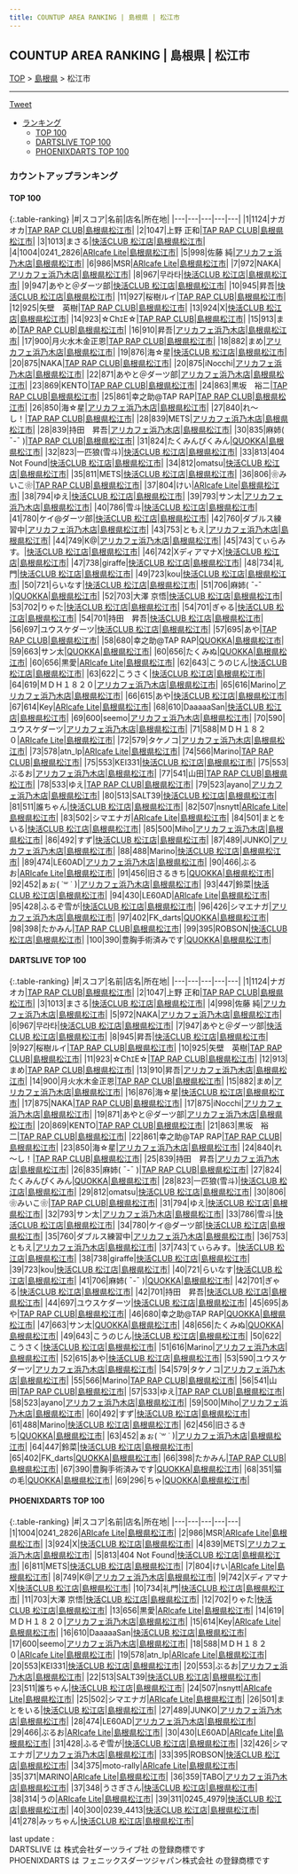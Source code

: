 ```yaml
---
title: COUNTUP AREA RANKING | 島根県 | 松江市
---
```

## COUNTUP AREA RANKING | 島根県 | 松江市

[TOP](/darts/rank/) > [島根県](/darts/rank/島根県/) > 松江市

___

<a href="https://twitter.com/share?ref_src=twsrc%5Etfw" data-text="COUNTUP AREA RANKING | 島根県松江市" class="twitter-share-button" data-hashtags="DARTSLIVE,PHOENIXDARTS,darts,ダーツ" data-show-count="false">Tweet</a>

* [ランキング](#カウントアップランキング)
    * [TOP 100](#top-100)
    * [DARTSLIVE TOP 100](#dartslive-top-100)
    * [PHOENIXDARTS TOP 100](#phoenixdarts-top-100)

### カウントアップランキング

#### TOP 100



{:.table-ranking}
|#|スコア|名前|店名|所在地|
|---|---|---|---|---|
|1|1124|<span class="rank-name-dl">ナガオカ</span>|<a href="https://search.dartslive.com/jp/shop/0b7f089cbfcd6b4a790ab824ce8730e5">TAP RAP CLUB</a>|<a href="/darts/rank/島根県/松江市">島根県松江市</a>|
|2|1047|<span class="rank-name-dl">上野 正和</span>|<a href="https://search.dartslive.com/jp/shop/0b7f089cbfcd6b4a790ab824ce8730e5">TAP RAP CLUB</a>|<a href="/darts/rank/島根県/松江市">島根県松江市</a>|
|3|1013|<span class="rank-name-dl">まさる</span>|<a href="https://search.dartslive.com/jp/shop/809f6f31a6c30c0758d385ea46352d8f">快活CLUB 松江店</a>|<a href="/darts/rank/島根県/松江市">島根県松江市</a>|
|4|1004|<span class="rank-name-pd">0241_2826</span>|<a href="https://vs.phoenixdarts.com/jp/shop/shopDetailInfo/s_10553?s_seq=10553">ARIcafe Lite</a>|<a href="/darts/rank/島根県/松江市">島根県松江市</a>|
|5|998|<span class="rank-name-dl">佐藤 純</span>|<a href="https://search.dartslive.com/jp/shop/43b81a34bd8e02af0d9b047a20a7ba1e">アリカフェ浜乃木店</a>|<a href="/darts/rank/島根県/松江市">島根県松江市</a>|
|6|986|<span class="rank-name-pd">MSR</span>|<a href="https://vs.phoenixdarts.com/jp/shop/shopDetailInfo/s_10553?s_seq=10553">ARIcafe Lite</a>|<a href="/darts/rank/島根県/松江市">島根県松江市</a>|
|7|972|<span class="rank-name-dl">NAKA</span>|<a href="https://search.dartslive.com/jp/shop/43b81a34bd8e02af0d9b047a20a7ba1e">アリカフェ浜乃木店</a>|<a href="/darts/rank/島根県/松江市">島根県松江市</a>|
|8|967|<span class="rank-name-dl">무라타</span>|<a href="https://search.dartslive.com/jp/shop/809f6f31a6c30c0758d385ea46352d8f">快活CLUB 松江店</a>|<a href="/darts/rank/島根県/松江市">島根県松江市</a>|
|9|947|<span class="rank-name-dl">あやと＠ダーツ部</span>|<a href="https://search.dartslive.com/jp/shop/809f6f31a6c30c0758d385ea46352d8f">快活CLUB 松江店</a>|<a href="/darts/rank/島根県/松江市">島根県松江市</a>|
|10|945|<span class="rank-name-dl">昇吾</span>|<a href="https://search.dartslive.com/jp/shop/809f6f31a6c30c0758d385ea46352d8f">快活CLUB 松江店</a>|<a href="/darts/rank/島根県/松江市">島根県松江市</a>|
|11|927|<span class="rank-name-dl">桜樹ルイ</span>|<a href="https://search.dartslive.com/jp/shop/0b7f089cbfcd6b4a790ab824ce8730e5">TAP RAP CLUB</a>|<a href="/darts/rank/島根県/松江市">島根県松江市</a>|
|12|925|<span class="rank-name-dl">矢壁　英樹</span>|<a href="https://search.dartslive.com/jp/shop/0b7f089cbfcd6b4a790ab824ce8730e5">TAP RAP CLUB</a>|<a href="/darts/rank/島根県/松江市">島根県松江市</a>|
|13|924|<span class="rank-name-pd">X</span>|<a href="https://vs.phoenixdarts.com/jp/shop/shopDetailInfo/s_10246?s_seq=10246">快活CLUB 松江店</a>|<a href="/darts/rank/島根県/松江市">島根県松江市</a>|
|14|923|<span class="rank-name-dl">☆ChｴE☆</span>|<a href="https://search.dartslive.com/jp/shop/0b7f089cbfcd6b4a790ab824ce8730e5">TAP RAP CLUB</a>|<a href="/darts/rank/島根県/松江市">島根県松江市</a>|
|15|913|<span class="rank-name-dl">まめ</span>|<a href="https://search.dartslive.com/jp/shop/0b7f089cbfcd6b4a790ab824ce8730e5">TAP RAP CLUB</a>|<a href="/darts/rank/島根県/松江市">島根県松江市</a>|
|16|910|<span class="rank-name-dl">昇吾</span>|<a href="https://search.dartslive.com/jp/shop/43b81a34bd8e02af0d9b047a20a7ba1e">アリカフェ浜乃木店</a>|<a href="/darts/rank/島根県/松江市">島根県松江市</a>|
|17|900|<span class="rank-name-dl">月火水木金正恩</span>|<a href="https://search.dartslive.com/jp/shop/0b7f089cbfcd6b4a790ab824ce8730e5">TAP RAP CLUB</a>|<a href="/darts/rank/島根県/松江市">島根県松江市</a>|
|18|882|<span class="rank-name-dl">まめ</span>|<a href="https://search.dartslive.com/jp/shop/43b81a34bd8e02af0d9b047a20a7ba1e">アリカフェ浜乃木店</a>|<a href="/darts/rank/島根県/松江市">島根県松江市</a>|
|19|876|<span class="rank-name-dl">海☆星</span>|<a href="https://search.dartslive.com/jp/shop/809f6f31a6c30c0758d385ea46352d8f">快活CLUB 松江店</a>|<a href="/darts/rank/島根県/松江市">島根県松江市</a>|
|20|875|<span class="rank-name-dl">NAKA</span>|<a href="https://search.dartslive.com/jp/shop/0b7f089cbfcd6b4a790ab824ce8730e5">TAP RAP CLUB</a>|<a href="/darts/rank/島根県/松江市">島根県松江市</a>|
|20|875|<span class="rank-name-dl">iNocchi</span>|<a href="https://search.dartslive.com/jp/shop/43b81a34bd8e02af0d9b047a20a7ba1e">アリカフェ浜乃木店</a>|<a href="/darts/rank/島根県/松江市">島根県松江市</a>|
|22|871|<span class="rank-name-dl">あやと＠ダーツ部</span>|<a href="https://search.dartslive.com/jp/shop/43b81a34bd8e02af0d9b047a20a7ba1e">アリカフェ浜乃木店</a>|<a href="/darts/rank/島根県/松江市">島根県松江市</a>|
|23|869|<span class="rank-name-dl">KENTO</span>|<a href="https://search.dartslive.com/jp/shop/0b7f089cbfcd6b4a790ab824ce8730e5">TAP RAP CLUB</a>|<a href="/darts/rank/島根県/松江市">島根県松江市</a>|
|24|863|<span class="rank-name-dl">黒坂　裕二</span>|<a href="https://search.dartslive.com/jp/shop/0b7f089cbfcd6b4a790ab824ce8730e5">TAP RAP CLUB</a>|<a href="/darts/rank/島根県/松江市">島根県松江市</a>|
|25|861|<span class="rank-name-dl">幸之助@TAP RAP</span>|<a href="https://search.dartslive.com/jp/shop/0b7f089cbfcd6b4a790ab824ce8730e5">TAP RAP CLUB</a>|<a href="/darts/rank/島根県/松江市">島根県松江市</a>|
|26|850|<span class="rank-name-dl">海☆星</span>|<a href="https://search.dartslive.com/jp/shop/43b81a34bd8e02af0d9b047a20a7ba1e">アリカフェ浜乃木店</a>|<a href="/darts/rank/島根県/松江市">島根県松江市</a>|
|27|840|<span class="rank-name-dl">れ～し！</span>|<a href="https://search.dartslive.com/jp/shop/0b7f089cbfcd6b4a790ab824ce8730e5">TAP RAP CLUB</a>|<a href="/darts/rank/島根県/松江市">島根県松江市</a>|
|28|839|<span class="rank-name-pd">METS</span>|<a href="https://vs.phoenixdarts.com/jp/shop/shopDetailInfo/s_7474?s_seq=7474">アリカフェ浜乃木店</a>|<a href="/darts/rank/島根県/松江市">島根県松江市</a>|
|28|839|<span class="rank-name-dl">持田　昇吾</span>|<a href="https://search.dartslive.com/jp/shop/43b81a34bd8e02af0d9b047a20a7ba1e">アリカフェ浜乃木店</a>|<a href="/darts/rank/島根県/松江市">島根県松江市</a>|
|30|835|<span class="rank-name-dl">麻姉( ¯-¯ )</span>|<a href="https://search.dartslive.com/jp/shop/0b7f089cbfcd6b4a790ab824ce8730e5">TAP RAP CLUB</a>|<a href="/darts/rank/島根県/松江市">島根県松江市</a>|
|31|824|<span class="rank-name-dl">たくみんぴくみん</span>|<a href="https://search.dartslive.com/jp/shop/e4819bd8d941dcce25d56fb0e5c39bac">QUOKKA</a>|<a href="/darts/rank/島根県/松江市">島根県松江市</a>|
|32|823|<span class="rank-name-dl">一匹狼(雪斗)</span>|<a href="https://search.dartslive.com/jp/shop/809f6f31a6c30c0758d385ea46352d8f">快活CLUB 松江店</a>|<a href="/darts/rank/島根県/松江市">島根県松江市</a>|
|33|813|<span class="rank-name-pd">404 Not  Found</span>|<a href="https://vs.phoenixdarts.com/jp/shop/shopDetailInfo/s_10246?s_seq=10246">快活CLUB 松江店</a>|<a href="/darts/rank/島根県/松江市">島根県松江市</a>|
|34|812|<span class="rank-name-dl">omatsu</span>|<a href="https://search.dartslive.com/jp/shop/809f6f31a6c30c0758d385ea46352d8f">快活CLUB 松江店</a>|<a href="/darts/rank/島根県/松江市">島根県松江市</a>|
|35|811|<span class="rank-name-pd">METS</span>|<a href="https://vs.phoenixdarts.com/jp/shop/shopDetailInfo/s_10246?s_seq=10246">快活CLUB 松江店</a>|<a href="/darts/rank/島根県/松江市">島根県松江市</a>|
|36|806|<span class="rank-name-dl">❀みいこ❀</span>|<a href="https://search.dartslive.com/jp/shop/0b7f089cbfcd6b4a790ab824ce8730e5">TAP RAP CLUB</a>|<a href="/darts/rank/島根県/松江市">島根県松江市</a>|
|37|804|<span class="rank-name-pd">けい</span>|<a href="https://vs.phoenixdarts.com/jp/shop/shopDetailInfo/s_10553?s_seq=10553">ARIcafe Lite</a>|<a href="/darts/rank/島根県/松江市">島根県松江市</a>|
|38|794|<span class="rank-name-dl">ゆえ</span>|<a href="https://search.dartslive.com/jp/shop/809f6f31a6c30c0758d385ea46352d8f">快活CLUB 松江店</a>|<a href="/darts/rank/島根県/松江市">島根県松江市</a>|
|39|793|<span class="rank-name-dl">サン太</span>|<a href="https://search.dartslive.com/jp/shop/43b81a34bd8e02af0d9b047a20a7ba1e">アリカフェ浜乃木店</a>|<a href="/darts/rank/島根県/松江市">島根県松江市</a>|
|40|786|<span class="rank-name-dl">雪斗</span>|<a href="https://search.dartslive.com/jp/shop/809f6f31a6c30c0758d385ea46352d8f">快活CLUB 松江店</a>|<a href="/darts/rank/島根県/松江市">島根県松江市</a>|
|41|780|<span class="rank-name-dl">ケイ@ダーツ部</span>|<a href="https://search.dartslive.com/jp/shop/809f6f31a6c30c0758d385ea46352d8f">快活CLUB 松江店</a>|<a href="/darts/rank/島根県/松江市">島根県松江市</a>|
|42|760|<span class="rank-name-dl">ダブルス練習中</span>|<a href="https://search.dartslive.com/jp/shop/43b81a34bd8e02af0d9b047a20a7ba1e">アリカフェ浜乃木店</a>|<a href="/darts/rank/島根県/松江市">島根県松江市</a>|
|43|753|<span class="rank-name-dl">ともえ</span>|<a href="https://search.dartslive.com/jp/shop/43b81a34bd8e02af0d9b047a20a7ba1e">アリカフェ浜乃木店</a>|<a href="/darts/rank/島根県/松江市">島根県松江市</a>|
|44|749|<span class="rank-name-pd">K@</span>|<a href="https://vs.phoenixdarts.com/jp/shop/shopDetailInfo/s_7474?s_seq=7474">アリカフェ浜乃木店</a>|<a href="/darts/rank/島根県/松江市">島根県松江市</a>|
|45|743|<span class="rank-name-dl">てぃらみす。</span>|<a href="https://search.dartslive.com/jp/shop/809f6f31a6c30c0758d385ea46352d8f">快活CLUB 松江店</a>|<a href="/darts/rank/島根県/松江市">島根県松江市</a>|
|46|742|<span class="rank-name-pd">XディアマナX</span>|<a href="https://vs.phoenixdarts.com/jp/shop/shopDetailInfo/s_10246?s_seq=10246">快活CLUB 松江店</a>|<a href="/darts/rank/島根県/松江市">島根県松江市</a>|
|47|738|<span class="rank-name-dl">giraffe</span>|<a href="https://search.dartslive.com/jp/shop/809f6f31a6c30c0758d385ea46352d8f">快活CLUB 松江店</a>|<a href="/darts/rank/島根県/松江市">島根県松江市</a>|
|48|734|<span class="rank-name-pd">礼門</span>|<a href="https://vs.phoenixdarts.com/jp/shop/shopDetailInfo/s_10246?s_seq=10246">快活CLUB 松江店</a>|<a href="/darts/rank/島根県/松江市">島根県松江市</a>|
|49|723|<span class="rank-name-dl">kou</span>|<a href="https://search.dartslive.com/jp/shop/809f6f31a6c30c0758d385ea46352d8f">快活CLUB 松江店</a>|<a href="/darts/rank/島根県/松江市">島根県松江市</a>|
|50|721|<span class="rank-name-dl">らいなす</span>|<a href="https://search.dartslive.com/jp/shop/809f6f31a6c30c0758d385ea46352d8f">快活CLUB 松江店</a>|<a href="/darts/rank/島根県/松江市">島根県松江市</a>|
|51|706|<span class="rank-name-dl">麻姉( ¯-¯ )</span>|<a href="https://search.dartslive.com/jp/shop/e4819bd8d941dcce25d56fb0e5c39bac">QUOKKA</a>|<a href="/darts/rank/島根県/松江市">島根県松江市</a>|
|52|703|<span class="rank-name-pd">大澤 京悟</span>|<a href="https://vs.phoenixdarts.com/jp/shop/shopDetailInfo/s_10246?s_seq=10246">快活CLUB 松江店</a>|<a href="/darts/rank/島根県/松江市">島根県松江市</a>|
|53|702|<span class="rank-name-pd">りゃた</span>|<a href="https://vs.phoenixdarts.com/jp/shop/shopDetailInfo/s_10246?s_seq=10246">快活CLUB 松江店</a>|<a href="/darts/rank/島根県/松江市">島根県松江市</a>|
|54|701|<span class="rank-name-dl">ぎゃる</span>|<a href="https://search.dartslive.com/jp/shop/809f6f31a6c30c0758d385ea46352d8f">快活CLUB 松江店</a>|<a href="/darts/rank/島根県/松江市">島根県松江市</a>|
|54|701|<span class="rank-name-dl">持田　昇吾</span>|<a href="https://search.dartslive.com/jp/shop/809f6f31a6c30c0758d385ea46352d8f">快活CLUB 松江店</a>|<a href="/darts/rank/島根県/松江市">島根県松江市</a>|
|56|697|<span class="rank-name-dl">ユウスケダーツ</span>|<a href="https://search.dartslive.com/jp/shop/809f6f31a6c30c0758d385ea46352d8f">快活CLUB 松江店</a>|<a href="/darts/rank/島根県/松江市">島根県松江市</a>|
|57|695|<span class="rank-name-dl">あや</span>|<a href="https://search.dartslive.com/jp/shop/0b7f089cbfcd6b4a790ab824ce8730e5">TAP RAP CLUB</a>|<a href="/darts/rank/島根県/松江市">島根県松江市</a>|
|58|680|<span class="rank-name-dl">幸之助@TAP RAP</span>|<a href="https://search.dartslive.com/jp/shop/e4819bd8d941dcce25d56fb0e5c39bac">QUOKKA</a>|<a href="/darts/rank/島根県/松江市">島根県松江市</a>|
|59|663|<span class="rank-name-dl">サン太</span>|<a href="https://search.dartslive.com/jp/shop/e4819bd8d941dcce25d56fb0e5c39bac">QUOKKA</a>|<a href="/darts/rank/島根県/松江市">島根県松江市</a>|
|60|656|<span class="rank-name-dl">たくみぬ</span>|<a href="https://search.dartslive.com/jp/shop/e4819bd8d941dcce25d56fb0e5c39bac">QUOKKA</a>|<a href="/darts/rank/島根県/松江市">島根県松江市</a>|
|60|656|<span class="rank-name-pd">黒愛</span>|<a href="https://vs.phoenixdarts.com/jp/shop/shopDetailInfo/s_10553?s_seq=10553">ARIcafe Lite</a>|<a href="/darts/rank/島根県/松江市">島根県松江市</a>|
|62|643|<span class="rank-name-dl">こうのじん</span>|<a href="https://search.dartslive.com/jp/shop/809f6f31a6c30c0758d385ea46352d8f">快活CLUB 松江店</a>|<a href="/darts/rank/島根県/松江市">島根県松江市</a>|
|63|622|<span class="rank-name-dl">こうさく</span>|<a href="https://search.dartslive.com/jp/shop/809f6f31a6c30c0758d385ea46352d8f">快活CLUB 松江店</a>|<a href="/darts/rank/島根県/松江市">島根県松江市</a>|
|64|619|<span class="rank-name-pd">ＭＤＨ１８２０</span>|<a href="https://vs.phoenixdarts.com/jp/shop/shopDetailInfo/s_7474?s_seq=7474">アリカフェ浜乃木店</a>|<a href="/darts/rank/島根県/松江市">島根県松江市</a>|
|65|616|<span class="rank-name-dl">Marino</span>|<a href="https://search.dartslive.com/jp/shop/43b81a34bd8e02af0d9b047a20a7ba1e">アリカフェ浜乃木店</a>|<a href="/darts/rank/島根県/松江市">島根県松江市</a>|
|66|615|<span class="rank-name-dl">あや</span>|<a href="https://search.dartslive.com/jp/shop/809f6f31a6c30c0758d385ea46352d8f">快活CLUB 松江店</a>|<a href="/darts/rank/島根県/松江市">島根県松江市</a>|
|67|614|<span class="rank-name-pd">Key</span>|<a href="https://vs.phoenixdarts.com/jp/shop/shopDetailInfo/s_10553?s_seq=10553">ARIcafe Lite</a>|<a href="/darts/rank/島根県/松江市">島根県松江市</a>|
|68|610|<span class="rank-name-pd">DaaaaaSan</span>|<a href="https://vs.phoenixdarts.com/jp/shop/shopDetailInfo/s_10246?s_seq=10246">快活CLUB 松江店</a>|<a href="/darts/rank/島根県/松江市">島根県松江市</a>|
|69|600|<span class="rank-name-pd">seemo</span>|<a href="https://vs.phoenixdarts.com/jp/shop/shopDetailInfo/s_7474?s_seq=7474">アリカフェ浜乃木店</a>|<a href="/darts/rank/島根県/松江市">島根県松江市</a>|
|70|590|<span class="rank-name-dl">ユウスケダーツ</span>|<a href="https://search.dartslive.com/jp/shop/43b81a34bd8e02af0d9b047a20a7ba1e">アリカフェ浜乃木店</a>|<a href="/darts/rank/島根県/松江市">島根県松江市</a>|
|71|588|<span class="rank-name-pd">ＭＤＨ１８２０</span>|<a href="https://vs.phoenixdarts.com/jp/shop/shopDetailInfo/s_10553?s_seq=10553">ARIcafe Lite</a>|<a href="/darts/rank/島根県/松江市">島根県松江市</a>|
|72|579|<span class="rank-name-dl">タケノコ</span>|<a href="https://search.dartslive.com/jp/shop/43b81a34bd8e02af0d9b047a20a7ba1e">アリカフェ浜乃木店</a>|<a href="/darts/rank/島根県/松江市">島根県松江市</a>|
|73|578|<span class="rank-name-pd">atn_lp</span>|<a href="https://vs.phoenixdarts.com/jp/shop/shopDetailInfo/s_10553?s_seq=10553">ARIcafe Lite</a>|<a href="/darts/rank/島根県/松江市">島根県松江市</a>|
|74|566|<span class="rank-name-dl">Marino</span>|<a href="https://search.dartslive.com/jp/shop/0b7f089cbfcd6b4a790ab824ce8730e5">TAP RAP CLUB</a>|<a href="/darts/rank/島根県/松江市">島根県松江市</a>|
|75|553|<span class="rank-name-pd">KEI331</span>|<a href="https://vs.phoenixdarts.com/jp/shop/shopDetailInfo/s_10246?s_seq=10246">快活CLUB 松江店</a>|<a href="/darts/rank/島根県/松江市">島根県松江市</a>|
|75|553|<span class="rank-name-pd">ぶるお</span>|<a href="https://vs.phoenixdarts.com/jp/shop/shopDetailInfo/s_7474?s_seq=7474">アリカフェ浜乃木店</a>|<a href="/darts/rank/島根県/松江市">島根県松江市</a>|
|77|541|<span class="rank-name-dl">山田</span>|<a href="https://search.dartslive.com/jp/shop/0b7f089cbfcd6b4a790ab824ce8730e5">TAP RAP CLUB</a>|<a href="/darts/rank/島根県/松江市">島根県松江市</a>|
|78|533|<span class="rank-name-dl">ゆえ</span>|<a href="https://search.dartslive.com/jp/shop/0b7f089cbfcd6b4a790ab824ce8730e5">TAP RAP CLUB</a>|<a href="/darts/rank/島根県/松江市">島根県松江市</a>|
|79|523|<span class="rank-name-dl">ayano</span>|<a href="https://search.dartslive.com/jp/shop/43b81a34bd8e02af0d9b047a20a7ba1e">アリカフェ浜乃木店</a>|<a href="/darts/rank/島根県/松江市">島根県松江市</a>|
|80|513|<span class="rank-name-pd">SALT39</span>|<a href="https://vs.phoenixdarts.com/jp/shop/shopDetailInfo/s_10246?s_seq=10246">快活CLUB 松江店</a>|<a href="/darts/rank/島根県/松江市">島根県松江市</a>|
|81|511|<span class="rank-name-pd">誰ちゃん</span>|<a href="https://vs.phoenixdarts.com/jp/shop/shopDetailInfo/s_10246?s_seq=10246">快活CLUB 松江店</a>|<a href="/darts/rank/島根県/松江市">島根県松江市</a>|
|82|507|<span class="rank-name-pd">nsnytt</span>|<a href="https://vs.phoenixdarts.com/jp/shop/shopDetailInfo/s_10553?s_seq=10553">ARIcafe Lite</a>|<a href="/darts/rank/島根県/松江市">島根県松江市</a>|
|83|502|<span class="rank-name-pd">シマエナガ</span>|<a href="https://vs.phoenixdarts.com/jp/shop/shopDetailInfo/s_10553?s_seq=10553">ARIcafe Lite</a>|<a href="/darts/rank/島根県/松江市">島根県松江市</a>|
|84|501|<span class="rank-name-pd">まとをいる</span>|<a href="https://vs.phoenixdarts.com/jp/shop/shopDetailInfo/s_10246?s_seq=10246">快活CLUB 松江店</a>|<a href="/darts/rank/島根県/松江市">島根県松江市</a>|
|85|500|<span class="rank-name-dl">Miho</span>|<a href="https://search.dartslive.com/jp/shop/43b81a34bd8e02af0d9b047a20a7ba1e">アリカフェ浜乃木店</a>|<a href="/darts/rank/島根県/松江市">島根県松江市</a>|
|86|492|<span class="rank-name-dl">すず</span>|<a href="https://search.dartslive.com/jp/shop/809f6f31a6c30c0758d385ea46352d8f">快活CLUB 松江店</a>|<a href="/darts/rank/島根県/松江市">島根県松江市</a>|
|87|489|<span class="rank-name-pd">JUNKO</span>|<a href="https://vs.phoenixdarts.com/jp/shop/shopDetailInfo/s_7474?s_seq=7474">アリカフェ浜乃木店</a>|<a href="/darts/rank/島根県/松江市">島根県松江市</a>|
|88|488|<span class="rank-name-dl">Marino</span>|<a href="https://search.dartslive.com/jp/shop/809f6f31a6c30c0758d385ea46352d8f">快活CLUB 松江店</a>|<a href="/darts/rank/島根県/松江市">島根県松江市</a>|
|89|474|<span class="rank-name-pd">LE60AD</span>|<a href="https://vs.phoenixdarts.com/jp/shop/shopDetailInfo/s_7474?s_seq=7474">アリカフェ浜乃木店</a>|<a href="/darts/rank/島根県/松江市">島根県松江市</a>|
|90|466|<span class="rank-name-pd">ぶるお</span>|<a href="https://vs.phoenixdarts.com/jp/shop/shopDetailInfo/s_10553?s_seq=10553">ARIcafe Lite</a>|<a href="/darts/rank/島根県/松江市">島根県松江市</a>|
|91|456|<span class="rank-name-dl">旧さるきち</span>|<a href="https://search.dartslive.com/jp/shop/e4819bd8d941dcce25d56fb0e5c39bac">QUOKKA</a>|<a href="/darts/rank/島根県/松江市">島根県松江市</a>|
|92|452|<span class="rank-name-dl">ぁぉ( ˙꒳ ˙ )</span>|<a href="https://search.dartslive.com/jp/shop/43b81a34bd8e02af0d9b047a20a7ba1e">アリカフェ浜乃木店</a>|<a href="/darts/rank/島根県/松江市">島根県松江市</a>|
|93|447|<span class="rank-name-dl">鈴菜</span>|<a href="https://search.dartslive.com/jp/shop/809f6f31a6c30c0758d385ea46352d8f">快活CLUB 松江店</a>|<a href="/darts/rank/島根県/松江市">島根県松江市</a>|
|94|430|<span class="rank-name-pd">LE60AD</span>|<a href="https://vs.phoenixdarts.com/jp/shop/shopDetailInfo/s_10553?s_seq=10553">ARIcafe Lite</a>|<a href="/darts/rank/島根県/松江市">島根県松江市</a>|
|95|428|<span class="rank-name-pd">ふるぞ雪が</span>|<a href="https://vs.phoenixdarts.com/jp/shop/shopDetailInfo/s_10246?s_seq=10246">快活CLUB 松江店</a>|<a href="/darts/rank/島根県/松江市">島根県松江市</a>|
|96|426|<span class="rank-name-pd">シマエナガ</span>|<a href="https://vs.phoenixdarts.com/jp/shop/shopDetailInfo/s_7474?s_seq=7474">アリカフェ浜乃木店</a>|<a href="/darts/rank/島根県/松江市">島根県松江市</a>|
|97|402|<span class="rank-name-dl">FK_darts</span>|<a href="https://search.dartslive.com/jp/shop/e4819bd8d941dcce25d56fb0e5c39bac">QUOKKA</a>|<a href="/darts/rank/島根県/松江市">島根県松江市</a>|
|98|398|<span class="rank-name-dl">たかみん</span>|<a href="https://search.dartslive.com/jp/shop/0b7f089cbfcd6b4a790ab824ce8730e5">TAP RAP CLUB</a>|<a href="/darts/rank/島根県/松江市">島根県松江市</a>|
|99|395|<span class="rank-name-pd">ROBSON</span>|<a href="https://vs.phoenixdarts.com/jp/shop/shopDetailInfo/s_10246?s_seq=10246">快活CLUB 松江店</a>|<a href="/darts/rank/島根県/松江市">島根県松江市</a>|
|100|390|<span class="rank-name-dl">豊胸手術済みです</span>|<a href="https://search.dartslive.com/jp/shop/e4819bd8d941dcce25d56fb0e5c39bac">QUOKKA</a>|<a href="/darts/rank/島根県/松江市">島根県松江市</a>|


#### DARTSLIVE TOP 100



{:.table-ranking}
|#|スコア|名前|店名|所在地|
|---|---|---|---|---|
|1|1124|<span class="rank-name-dl">ナガオカ</span>|<a href="https://search.dartslive.com/jp/shop/0b7f089cbfcd6b4a790ab824ce8730e5">TAP RAP CLUB</a>|<a href="/darts/rank/島根県/松江市">島根県松江市</a>|
|2|1047|<span class="rank-name-dl">上野 正和</span>|<a href="https://search.dartslive.com/jp/shop/0b7f089cbfcd6b4a790ab824ce8730e5">TAP RAP CLUB</a>|<a href="/darts/rank/島根県/松江市">島根県松江市</a>|
|3|1013|<span class="rank-name-dl">まさる</span>|<a href="https://search.dartslive.com/jp/shop/809f6f31a6c30c0758d385ea46352d8f">快活CLUB 松江店</a>|<a href="/darts/rank/島根県/松江市">島根県松江市</a>|
|4|998|<span class="rank-name-dl">佐藤 純</span>|<a href="https://search.dartslive.com/jp/shop/43b81a34bd8e02af0d9b047a20a7ba1e">アリカフェ浜乃木店</a>|<a href="/darts/rank/島根県/松江市">島根県松江市</a>|
|5|972|<span class="rank-name-dl">NAKA</span>|<a href="https://search.dartslive.com/jp/shop/43b81a34bd8e02af0d9b047a20a7ba1e">アリカフェ浜乃木店</a>|<a href="/darts/rank/島根県/松江市">島根県松江市</a>|
|6|967|<span class="rank-name-dl">무라타</span>|<a href="https://search.dartslive.com/jp/shop/809f6f31a6c30c0758d385ea46352d8f">快活CLUB 松江店</a>|<a href="/darts/rank/島根県/松江市">島根県松江市</a>|
|7|947|<span class="rank-name-dl">あやと＠ダーツ部</span>|<a href="https://search.dartslive.com/jp/shop/809f6f31a6c30c0758d385ea46352d8f">快活CLUB 松江店</a>|<a href="/darts/rank/島根県/松江市">島根県松江市</a>|
|8|945|<span class="rank-name-dl">昇吾</span>|<a href="https://search.dartslive.com/jp/shop/809f6f31a6c30c0758d385ea46352d8f">快活CLUB 松江店</a>|<a href="/darts/rank/島根県/松江市">島根県松江市</a>|
|9|927|<span class="rank-name-dl">桜樹ルイ</span>|<a href="https://search.dartslive.com/jp/shop/0b7f089cbfcd6b4a790ab824ce8730e5">TAP RAP CLUB</a>|<a href="/darts/rank/島根県/松江市">島根県松江市</a>|
|10|925|<span class="rank-name-dl">矢壁　英樹</span>|<a href="https://search.dartslive.com/jp/shop/0b7f089cbfcd6b4a790ab824ce8730e5">TAP RAP CLUB</a>|<a href="/darts/rank/島根県/松江市">島根県松江市</a>|
|11|923|<span class="rank-name-dl">☆ChｴE☆</span>|<a href="https://search.dartslive.com/jp/shop/0b7f089cbfcd6b4a790ab824ce8730e5">TAP RAP CLUB</a>|<a href="/darts/rank/島根県/松江市">島根県松江市</a>|
|12|913|<span class="rank-name-dl">まめ</span>|<a href="https://search.dartslive.com/jp/shop/0b7f089cbfcd6b4a790ab824ce8730e5">TAP RAP CLUB</a>|<a href="/darts/rank/島根県/松江市">島根県松江市</a>|
|13|910|<span class="rank-name-dl">昇吾</span>|<a href="https://search.dartslive.com/jp/shop/43b81a34bd8e02af0d9b047a20a7ba1e">アリカフェ浜乃木店</a>|<a href="/darts/rank/島根県/松江市">島根県松江市</a>|
|14|900|<span class="rank-name-dl">月火水木金正恩</span>|<a href="https://search.dartslive.com/jp/shop/0b7f089cbfcd6b4a790ab824ce8730e5">TAP RAP CLUB</a>|<a href="/darts/rank/島根県/松江市">島根県松江市</a>|
|15|882|<span class="rank-name-dl">まめ</span>|<a href="https://search.dartslive.com/jp/shop/43b81a34bd8e02af0d9b047a20a7ba1e">アリカフェ浜乃木店</a>|<a href="/darts/rank/島根県/松江市">島根県松江市</a>|
|16|876|<span class="rank-name-dl">海☆星</span>|<a href="https://search.dartslive.com/jp/shop/809f6f31a6c30c0758d385ea46352d8f">快活CLUB 松江店</a>|<a href="/darts/rank/島根県/松江市">島根県松江市</a>|
|17|875|<span class="rank-name-dl">NAKA</span>|<a href="https://search.dartslive.com/jp/shop/0b7f089cbfcd6b4a790ab824ce8730e5">TAP RAP CLUB</a>|<a href="/darts/rank/島根県/松江市">島根県松江市</a>|
|17|875|<span class="rank-name-dl">iNocchi</span>|<a href="https://search.dartslive.com/jp/shop/43b81a34bd8e02af0d9b047a20a7ba1e">アリカフェ浜乃木店</a>|<a href="/darts/rank/島根県/松江市">島根県松江市</a>|
|19|871|<span class="rank-name-dl">あやと＠ダーツ部</span>|<a href="https://search.dartslive.com/jp/shop/43b81a34bd8e02af0d9b047a20a7ba1e">アリカフェ浜乃木店</a>|<a href="/darts/rank/島根県/松江市">島根県松江市</a>|
|20|869|<span class="rank-name-dl">KENTO</span>|<a href="https://search.dartslive.com/jp/shop/0b7f089cbfcd6b4a790ab824ce8730e5">TAP RAP CLUB</a>|<a href="/darts/rank/島根県/松江市">島根県松江市</a>|
|21|863|<span class="rank-name-dl">黒坂　裕二</span>|<a href="https://search.dartslive.com/jp/shop/0b7f089cbfcd6b4a790ab824ce8730e5">TAP RAP CLUB</a>|<a href="/darts/rank/島根県/松江市">島根県松江市</a>|
|22|861|<span class="rank-name-dl">幸之助@TAP RAP</span>|<a href="https://search.dartslive.com/jp/shop/0b7f089cbfcd6b4a790ab824ce8730e5">TAP RAP CLUB</a>|<a href="/darts/rank/島根県/松江市">島根県松江市</a>|
|23|850|<span class="rank-name-dl">海☆星</span>|<a href="https://search.dartslive.com/jp/shop/43b81a34bd8e02af0d9b047a20a7ba1e">アリカフェ浜乃木店</a>|<a href="/darts/rank/島根県/松江市">島根県松江市</a>|
|24|840|<span class="rank-name-dl">れ～し！</span>|<a href="https://search.dartslive.com/jp/shop/0b7f089cbfcd6b4a790ab824ce8730e5">TAP RAP CLUB</a>|<a href="/darts/rank/島根県/松江市">島根県松江市</a>|
|25|839|<span class="rank-name-dl">持田　昇吾</span>|<a href="https://search.dartslive.com/jp/shop/43b81a34bd8e02af0d9b047a20a7ba1e">アリカフェ浜乃木店</a>|<a href="/darts/rank/島根県/松江市">島根県松江市</a>|
|26|835|<span class="rank-name-dl">麻姉( ¯-¯ )</span>|<a href="https://search.dartslive.com/jp/shop/0b7f089cbfcd6b4a790ab824ce8730e5">TAP RAP CLUB</a>|<a href="/darts/rank/島根県/松江市">島根県松江市</a>|
|27|824|<span class="rank-name-dl">たくみんぴくみん</span>|<a href="https://search.dartslive.com/jp/shop/e4819bd8d941dcce25d56fb0e5c39bac">QUOKKA</a>|<a href="/darts/rank/島根県/松江市">島根県松江市</a>|
|28|823|<span class="rank-name-dl">一匹狼(雪斗)</span>|<a href="https://search.dartslive.com/jp/shop/809f6f31a6c30c0758d385ea46352d8f">快活CLUB 松江店</a>|<a href="/darts/rank/島根県/松江市">島根県松江市</a>|
|29|812|<span class="rank-name-dl">omatsu</span>|<a href="https://search.dartslive.com/jp/shop/809f6f31a6c30c0758d385ea46352d8f">快活CLUB 松江店</a>|<a href="/darts/rank/島根県/松江市">島根県松江市</a>|
|30|806|<span class="rank-name-dl">❀みいこ❀</span>|<a href="https://search.dartslive.com/jp/shop/0b7f089cbfcd6b4a790ab824ce8730e5">TAP RAP CLUB</a>|<a href="/darts/rank/島根県/松江市">島根県松江市</a>|
|31|794|<span class="rank-name-dl">ゆえ</span>|<a href="https://search.dartslive.com/jp/shop/809f6f31a6c30c0758d385ea46352d8f">快活CLUB 松江店</a>|<a href="/darts/rank/島根県/松江市">島根県松江市</a>|
|32|793|<span class="rank-name-dl">サン太</span>|<a href="https://search.dartslive.com/jp/shop/43b81a34bd8e02af0d9b047a20a7ba1e">アリカフェ浜乃木店</a>|<a href="/darts/rank/島根県/松江市">島根県松江市</a>|
|33|786|<span class="rank-name-dl">雪斗</span>|<a href="https://search.dartslive.com/jp/shop/809f6f31a6c30c0758d385ea46352d8f">快活CLUB 松江店</a>|<a href="/darts/rank/島根県/松江市">島根県松江市</a>|
|34|780|<span class="rank-name-dl">ケイ@ダーツ部</span>|<a href="https://search.dartslive.com/jp/shop/809f6f31a6c30c0758d385ea46352d8f">快活CLUB 松江店</a>|<a href="/darts/rank/島根県/松江市">島根県松江市</a>|
|35|760|<span class="rank-name-dl">ダブルス練習中</span>|<a href="https://search.dartslive.com/jp/shop/43b81a34bd8e02af0d9b047a20a7ba1e">アリカフェ浜乃木店</a>|<a href="/darts/rank/島根県/松江市">島根県松江市</a>|
|36|753|<span class="rank-name-dl">ともえ</span>|<a href="https://search.dartslive.com/jp/shop/43b81a34bd8e02af0d9b047a20a7ba1e">アリカフェ浜乃木店</a>|<a href="/darts/rank/島根県/松江市">島根県松江市</a>|
|37|743|<span class="rank-name-dl">てぃらみす。</span>|<a href="https://search.dartslive.com/jp/shop/809f6f31a6c30c0758d385ea46352d8f">快活CLUB 松江店</a>|<a href="/darts/rank/島根県/松江市">島根県松江市</a>|
|38|738|<span class="rank-name-dl">giraffe</span>|<a href="https://search.dartslive.com/jp/shop/809f6f31a6c30c0758d385ea46352d8f">快活CLUB 松江店</a>|<a href="/darts/rank/島根県/松江市">島根県松江市</a>|
|39|723|<span class="rank-name-dl">kou</span>|<a href="https://search.dartslive.com/jp/shop/809f6f31a6c30c0758d385ea46352d8f">快活CLUB 松江店</a>|<a href="/darts/rank/島根県/松江市">島根県松江市</a>|
|40|721|<span class="rank-name-dl">らいなす</span>|<a href="https://search.dartslive.com/jp/shop/809f6f31a6c30c0758d385ea46352d8f">快活CLUB 松江店</a>|<a href="/darts/rank/島根県/松江市">島根県松江市</a>|
|41|706|<span class="rank-name-dl">麻姉( ¯-¯ )</span>|<a href="https://search.dartslive.com/jp/shop/e4819bd8d941dcce25d56fb0e5c39bac">QUOKKA</a>|<a href="/darts/rank/島根県/松江市">島根県松江市</a>|
|42|701|<span class="rank-name-dl">ぎゃる</span>|<a href="https://search.dartslive.com/jp/shop/809f6f31a6c30c0758d385ea46352d8f">快活CLUB 松江店</a>|<a href="/darts/rank/島根県/松江市">島根県松江市</a>|
|42|701|<span class="rank-name-dl">持田　昇吾</span>|<a href="https://search.dartslive.com/jp/shop/809f6f31a6c30c0758d385ea46352d8f">快活CLUB 松江店</a>|<a href="/darts/rank/島根県/松江市">島根県松江市</a>|
|44|697|<span class="rank-name-dl">ユウスケダーツ</span>|<a href="https://search.dartslive.com/jp/shop/809f6f31a6c30c0758d385ea46352d8f">快活CLUB 松江店</a>|<a href="/darts/rank/島根県/松江市">島根県松江市</a>|
|45|695|<span class="rank-name-dl">あや</span>|<a href="https://search.dartslive.com/jp/shop/0b7f089cbfcd6b4a790ab824ce8730e5">TAP RAP CLUB</a>|<a href="/darts/rank/島根県/松江市">島根県松江市</a>|
|46|680|<span class="rank-name-dl">幸之助@TAP RAP</span>|<a href="https://search.dartslive.com/jp/shop/e4819bd8d941dcce25d56fb0e5c39bac">QUOKKA</a>|<a href="/darts/rank/島根県/松江市">島根県松江市</a>|
|47|663|<span class="rank-name-dl">サン太</span>|<a href="https://search.dartslive.com/jp/shop/e4819bd8d941dcce25d56fb0e5c39bac">QUOKKA</a>|<a href="/darts/rank/島根県/松江市">島根県松江市</a>|
|48|656|<span class="rank-name-dl">たくみぬ</span>|<a href="https://search.dartslive.com/jp/shop/e4819bd8d941dcce25d56fb0e5c39bac">QUOKKA</a>|<a href="/darts/rank/島根県/松江市">島根県松江市</a>|
|49|643|<span class="rank-name-dl">こうのじん</span>|<a href="https://search.dartslive.com/jp/shop/809f6f31a6c30c0758d385ea46352d8f">快活CLUB 松江店</a>|<a href="/darts/rank/島根県/松江市">島根県松江市</a>|
|50|622|<span class="rank-name-dl">こうさく</span>|<a href="https://search.dartslive.com/jp/shop/809f6f31a6c30c0758d385ea46352d8f">快活CLUB 松江店</a>|<a href="/darts/rank/島根県/松江市">島根県松江市</a>|
|51|616|<span class="rank-name-dl">Marino</span>|<a href="https://search.dartslive.com/jp/shop/43b81a34bd8e02af0d9b047a20a7ba1e">アリカフェ浜乃木店</a>|<a href="/darts/rank/島根県/松江市">島根県松江市</a>|
|52|615|<span class="rank-name-dl">あや</span>|<a href="https://search.dartslive.com/jp/shop/809f6f31a6c30c0758d385ea46352d8f">快活CLUB 松江店</a>|<a href="/darts/rank/島根県/松江市">島根県松江市</a>|
|53|590|<span class="rank-name-dl">ユウスケダーツ</span>|<a href="https://search.dartslive.com/jp/shop/43b81a34bd8e02af0d9b047a20a7ba1e">アリカフェ浜乃木店</a>|<a href="/darts/rank/島根県/松江市">島根県松江市</a>|
|54|579|<span class="rank-name-dl">タケノコ</span>|<a href="https://search.dartslive.com/jp/shop/43b81a34bd8e02af0d9b047a20a7ba1e">アリカフェ浜乃木店</a>|<a href="/darts/rank/島根県/松江市">島根県松江市</a>|
|55|566|<span class="rank-name-dl">Marino</span>|<a href="https://search.dartslive.com/jp/shop/0b7f089cbfcd6b4a790ab824ce8730e5">TAP RAP CLUB</a>|<a href="/darts/rank/島根県/松江市">島根県松江市</a>|
|56|541|<span class="rank-name-dl">山田</span>|<a href="https://search.dartslive.com/jp/shop/0b7f089cbfcd6b4a790ab824ce8730e5">TAP RAP CLUB</a>|<a href="/darts/rank/島根県/松江市">島根県松江市</a>|
|57|533|<span class="rank-name-dl">ゆえ</span>|<a href="https://search.dartslive.com/jp/shop/0b7f089cbfcd6b4a790ab824ce8730e5">TAP RAP CLUB</a>|<a href="/darts/rank/島根県/松江市">島根県松江市</a>|
|58|523|<span class="rank-name-dl">ayano</span>|<a href="https://search.dartslive.com/jp/shop/43b81a34bd8e02af0d9b047a20a7ba1e">アリカフェ浜乃木店</a>|<a href="/darts/rank/島根県/松江市">島根県松江市</a>|
|59|500|<span class="rank-name-dl">Miho</span>|<a href="https://search.dartslive.com/jp/shop/43b81a34bd8e02af0d9b047a20a7ba1e">アリカフェ浜乃木店</a>|<a href="/darts/rank/島根県/松江市">島根県松江市</a>|
|60|492|<span class="rank-name-dl">すず</span>|<a href="https://search.dartslive.com/jp/shop/809f6f31a6c30c0758d385ea46352d8f">快活CLUB 松江店</a>|<a href="/darts/rank/島根県/松江市">島根県松江市</a>|
|61|488|<span class="rank-name-dl">Marino</span>|<a href="https://search.dartslive.com/jp/shop/809f6f31a6c30c0758d385ea46352d8f">快活CLUB 松江店</a>|<a href="/darts/rank/島根県/松江市">島根県松江市</a>|
|62|456|<span class="rank-name-dl">旧さるきち</span>|<a href="https://search.dartslive.com/jp/shop/e4819bd8d941dcce25d56fb0e5c39bac">QUOKKA</a>|<a href="/darts/rank/島根県/松江市">島根県松江市</a>|
|63|452|<span class="rank-name-dl">ぁぉ( ˙꒳ ˙ )</span>|<a href="https://search.dartslive.com/jp/shop/43b81a34bd8e02af0d9b047a20a7ba1e">アリカフェ浜乃木店</a>|<a href="/darts/rank/島根県/松江市">島根県松江市</a>|
|64|447|<span class="rank-name-dl">鈴菜</span>|<a href="https://search.dartslive.com/jp/shop/809f6f31a6c30c0758d385ea46352d8f">快活CLUB 松江店</a>|<a href="/darts/rank/島根県/松江市">島根県松江市</a>|
|65|402|<span class="rank-name-dl">FK_darts</span>|<a href="https://search.dartslive.com/jp/shop/e4819bd8d941dcce25d56fb0e5c39bac">QUOKKA</a>|<a href="/darts/rank/島根県/松江市">島根県松江市</a>|
|66|398|<span class="rank-name-dl">たかみん</span>|<a href="https://search.dartslive.com/jp/shop/0b7f089cbfcd6b4a790ab824ce8730e5">TAP RAP CLUB</a>|<a href="/darts/rank/島根県/松江市">島根県松江市</a>|
|67|390|<span class="rank-name-dl">豊胸手術済みです</span>|<a href="https://search.dartslive.com/jp/shop/e4819bd8d941dcce25d56fb0e5c39bac">QUOKKA</a>|<a href="/darts/rank/島根県/松江市">島根県松江市</a>|
|68|351|<span class="rank-name-dl">猫の毛</span>|<a href="https://search.dartslive.com/jp/shop/e4819bd8d941dcce25d56fb0e5c39bac">QUOKKA</a>|<a href="/darts/rank/島根県/松江市">島根県松江市</a>|
|69|296|<span class="rank-name-dl">ちゃ</span>|<a href="https://search.dartslive.com/jp/shop/e4819bd8d941dcce25d56fb0e5c39bac">QUOKKA</a>|<a href="/darts/rank/島根県/松江市">島根県松江市</a>|


#### PHOENIXDARTS TOP 100



{:.table-ranking}
|#|スコア|名前|店名|所在地|
|---|---|---|---|---|
|1|1004|<span class="rank-name-pd">0241_2826</span>|<a href="https://vs.phoenixdarts.com/jp/shop/shopDetailInfo/s_10553?s_seq=10553">ARIcafe Lite</a>|<a href="/darts/rank/島根県/松江市">島根県松江市</a>|
|2|986|<span class="rank-name-pd">MSR</span>|<a href="https://vs.phoenixdarts.com/jp/shop/shopDetailInfo/s_10553?s_seq=10553">ARIcafe Lite</a>|<a href="/darts/rank/島根県/松江市">島根県松江市</a>|
|3|924|<span class="rank-name-pd">X</span>|<a href="https://vs.phoenixdarts.com/jp/shop/shopDetailInfo/s_10246?s_seq=10246">快活CLUB 松江店</a>|<a href="/darts/rank/島根県/松江市">島根県松江市</a>|
|4|839|<span class="rank-name-pd">METS</span>|<a href="https://vs.phoenixdarts.com/jp/shop/shopDetailInfo/s_7474?s_seq=7474">アリカフェ浜乃木店</a>|<a href="/darts/rank/島根県/松江市">島根県松江市</a>|
|5|813|<span class="rank-name-pd">404 Not  Found</span>|<a href="https://vs.phoenixdarts.com/jp/shop/shopDetailInfo/s_10246?s_seq=10246">快活CLUB 松江店</a>|<a href="/darts/rank/島根県/松江市">島根県松江市</a>|
|6|811|<span class="rank-name-pd">METS</span>|<a href="https://vs.phoenixdarts.com/jp/shop/shopDetailInfo/s_10246?s_seq=10246">快活CLUB 松江店</a>|<a href="/darts/rank/島根県/松江市">島根県松江市</a>|
|7|804|<span class="rank-name-pd">けい</span>|<a href="https://vs.phoenixdarts.com/jp/shop/shopDetailInfo/s_10553?s_seq=10553">ARIcafe Lite</a>|<a href="/darts/rank/島根県/松江市">島根県松江市</a>|
|8|749|<span class="rank-name-pd">K@</span>|<a href="https://vs.phoenixdarts.com/jp/shop/shopDetailInfo/s_7474?s_seq=7474">アリカフェ浜乃木店</a>|<a href="/darts/rank/島根県/松江市">島根県松江市</a>|
|9|742|<span class="rank-name-pd">XディアマナX</span>|<a href="https://vs.phoenixdarts.com/jp/shop/shopDetailInfo/s_10246?s_seq=10246">快活CLUB 松江店</a>|<a href="/darts/rank/島根県/松江市">島根県松江市</a>|
|10|734|<span class="rank-name-pd">礼門</span>|<a href="https://vs.phoenixdarts.com/jp/shop/shopDetailInfo/s_10246?s_seq=10246">快活CLUB 松江店</a>|<a href="/darts/rank/島根県/松江市">島根県松江市</a>|
|11|703|<span class="rank-name-pd">大澤 京悟</span>|<a href="https://vs.phoenixdarts.com/jp/shop/shopDetailInfo/s_10246?s_seq=10246">快活CLUB 松江店</a>|<a href="/darts/rank/島根県/松江市">島根県松江市</a>|
|12|702|<span class="rank-name-pd">りゃた</span>|<a href="https://vs.phoenixdarts.com/jp/shop/shopDetailInfo/s_10246?s_seq=10246">快活CLUB 松江店</a>|<a href="/darts/rank/島根県/松江市">島根県松江市</a>|
|13|656|<span class="rank-name-pd">黒愛</span>|<a href="https://vs.phoenixdarts.com/jp/shop/shopDetailInfo/s_10553?s_seq=10553">ARIcafe Lite</a>|<a href="/darts/rank/島根県/松江市">島根県松江市</a>|
|14|619|<span class="rank-name-pd">ＭＤＨ１８２０</span>|<a href="https://vs.phoenixdarts.com/jp/shop/shopDetailInfo/s_7474?s_seq=7474">アリカフェ浜乃木店</a>|<a href="/darts/rank/島根県/松江市">島根県松江市</a>|
|15|614|<span class="rank-name-pd">Key</span>|<a href="https://vs.phoenixdarts.com/jp/shop/shopDetailInfo/s_10553?s_seq=10553">ARIcafe Lite</a>|<a href="/darts/rank/島根県/松江市">島根県松江市</a>|
|16|610|<span class="rank-name-pd">DaaaaaSan</span>|<a href="https://vs.phoenixdarts.com/jp/shop/shopDetailInfo/s_10246?s_seq=10246">快活CLUB 松江店</a>|<a href="/darts/rank/島根県/松江市">島根県松江市</a>|
|17|600|<span class="rank-name-pd">seemo</span>|<a href="https://vs.phoenixdarts.com/jp/shop/shopDetailInfo/s_7474?s_seq=7474">アリカフェ浜乃木店</a>|<a href="/darts/rank/島根県/松江市">島根県松江市</a>|
|18|588|<span class="rank-name-pd">ＭＤＨ１８２０</span>|<a href="https://vs.phoenixdarts.com/jp/shop/shopDetailInfo/s_10553?s_seq=10553">ARIcafe Lite</a>|<a href="/darts/rank/島根県/松江市">島根県松江市</a>|
|19|578|<span class="rank-name-pd">atn_lp</span>|<a href="https://vs.phoenixdarts.com/jp/shop/shopDetailInfo/s_10553?s_seq=10553">ARIcafe Lite</a>|<a href="/darts/rank/島根県/松江市">島根県松江市</a>|
|20|553|<span class="rank-name-pd">KEI331</span>|<a href="https://vs.phoenixdarts.com/jp/shop/shopDetailInfo/s_10246?s_seq=10246">快活CLUB 松江店</a>|<a href="/darts/rank/島根県/松江市">島根県松江市</a>|
|20|553|<span class="rank-name-pd">ぶるお</span>|<a href="https://vs.phoenixdarts.com/jp/shop/shopDetailInfo/s_7474?s_seq=7474">アリカフェ浜乃木店</a>|<a href="/darts/rank/島根県/松江市">島根県松江市</a>|
|22|513|<span class="rank-name-pd">SALT39</span>|<a href="https://vs.phoenixdarts.com/jp/shop/shopDetailInfo/s_10246?s_seq=10246">快活CLUB 松江店</a>|<a href="/darts/rank/島根県/松江市">島根県松江市</a>|
|23|511|<span class="rank-name-pd">誰ちゃん</span>|<a href="https://vs.phoenixdarts.com/jp/shop/shopDetailInfo/s_10246?s_seq=10246">快活CLUB 松江店</a>|<a href="/darts/rank/島根県/松江市">島根県松江市</a>|
|24|507|<span class="rank-name-pd">nsnytt</span>|<a href="https://vs.phoenixdarts.com/jp/shop/shopDetailInfo/s_10553?s_seq=10553">ARIcafe Lite</a>|<a href="/darts/rank/島根県/松江市">島根県松江市</a>|
|25|502|<span class="rank-name-pd">シマエナガ</span>|<a href="https://vs.phoenixdarts.com/jp/shop/shopDetailInfo/s_10553?s_seq=10553">ARIcafe Lite</a>|<a href="/darts/rank/島根県/松江市">島根県松江市</a>|
|26|501|<span class="rank-name-pd">まとをいる</span>|<a href="https://vs.phoenixdarts.com/jp/shop/shopDetailInfo/s_10246?s_seq=10246">快活CLUB 松江店</a>|<a href="/darts/rank/島根県/松江市">島根県松江市</a>|
|27|489|<span class="rank-name-pd">JUNKO</span>|<a href="https://vs.phoenixdarts.com/jp/shop/shopDetailInfo/s_7474?s_seq=7474">アリカフェ浜乃木店</a>|<a href="/darts/rank/島根県/松江市">島根県松江市</a>|
|28|474|<span class="rank-name-pd">LE60AD</span>|<a href="https://vs.phoenixdarts.com/jp/shop/shopDetailInfo/s_7474?s_seq=7474">アリカフェ浜乃木店</a>|<a href="/darts/rank/島根県/松江市">島根県松江市</a>|
|29|466|<span class="rank-name-pd">ぶるお</span>|<a href="https://vs.phoenixdarts.com/jp/shop/shopDetailInfo/s_10553?s_seq=10553">ARIcafe Lite</a>|<a href="/darts/rank/島根県/松江市">島根県松江市</a>|
|30|430|<span class="rank-name-pd">LE60AD</span>|<a href="https://vs.phoenixdarts.com/jp/shop/shopDetailInfo/s_10553?s_seq=10553">ARIcafe Lite</a>|<a href="/darts/rank/島根県/松江市">島根県松江市</a>|
|31|428|<span class="rank-name-pd">ふるぞ雪が</span>|<a href="https://vs.phoenixdarts.com/jp/shop/shopDetailInfo/s_10246?s_seq=10246">快活CLUB 松江店</a>|<a href="/darts/rank/島根県/松江市">島根県松江市</a>|
|32|426|<span class="rank-name-pd">シマエナガ</span>|<a href="https://vs.phoenixdarts.com/jp/shop/shopDetailInfo/s_7474?s_seq=7474">アリカフェ浜乃木店</a>|<a href="/darts/rank/島根県/松江市">島根県松江市</a>|
|33|395|<span class="rank-name-pd">ROBSON</span>|<a href="https://vs.phoenixdarts.com/jp/shop/shopDetailInfo/s_10246?s_seq=10246">快活CLUB 松江店</a>|<a href="/darts/rank/島根県/松江市">島根県松江市</a>|
|34|375|<span class="rank-name-pd">moto-rally</span>|<a href="https://vs.phoenixdarts.com/jp/shop/shopDetailInfo/s_10553?s_seq=10553">ARIcafe Lite</a>|<a href="/darts/rank/島根県/松江市">島根県松江市</a>|
|35|371|<span class="rank-name-pd">MARINO</span>|<a href="https://vs.phoenixdarts.com/jp/shop/shopDetailInfo/s_10553?s_seq=10553">ARIcafe Lite</a>|<a href="/darts/rank/島根県/松江市">島根県松江市</a>|
|36|359|<span class="rank-name-pd">TABO</span>|<a href="https://vs.phoenixdarts.com/jp/shop/shopDetailInfo/s_7474?s_seq=7474">アリカフェ浜乃木店</a>|<a href="/darts/rank/島根県/松江市">島根県松江市</a>|
|37|348|<span class="rank-name-pd">うさぎさん</span>|<a href="https://vs.phoenixdarts.com/jp/shop/shopDetailInfo/s_10246?s_seq=10246">快活CLUB 松江店</a>|<a href="/darts/rank/島根県/松江市">島根県松江市</a>|
|38|314|<span class="rank-name-pd">うの</span>|<a href="https://vs.phoenixdarts.com/jp/shop/shopDetailInfo/s_10553?s_seq=10553">ARIcafe Lite</a>|<a href="/darts/rank/島根県/松江市">島根県松江市</a>|
|39|311|<span class="rank-name-pd">0245_4979</span>|<a href="https://vs.phoenixdarts.com/jp/shop/shopDetailInfo/s_10246?s_seq=10246">快活CLUB 松江店</a>|<a href="/darts/rank/島根県/松江市">島根県松江市</a>|
|40|300|<span class="rank-name-pd">0239_4413</span>|<a href="https://vs.phoenixdarts.com/jp/shop/shopDetailInfo/s_10246?s_seq=10246">快活CLUB 松江店</a>|<a href="/darts/rank/島根県/松江市">島根県松江市</a>|
|41|278|<span class="rank-name-pd">みッちゃん</span>|<a href="https://vs.phoenixdarts.com/jp/shop/shopDetailInfo/s_10246?s_seq=10246">快活CLUB 松江店</a>|<a href="/darts/rank/島根県/松江市">島根県松江市</a>|


<div class="footer border-top border-gray-light mt-5 pt-3 text-right text-gray">
    last update : <span style="font-weight: italic" id="foot_last_modified"></span><br />
    DARTSLIVE は 株式会社ダーツライブ社 の登録商標です<br />
    PHOENIXDARTS は フェニックスダーツジャパン株式会社 の登録商標です<br />
</div>

<script src="https://cdnjs.cloudflare.com/ajax/libs/jquery.tablesorter/2.31.3/js/jquery.tablesorter.min.js" integrity="sha512-qzgd5cYSZcosqpzpn7zF2ZId8f/8CHmFKZ8j7mU4OUXTNRd5g+ZHBPsgKEwoqxCtdQvExE5LprwwPAgoicguNg==" crossorigin="anonymous" referrerpolicy="no-referrer"></script>
<link rel="stylesheet" href="https://cdnjs.cloudflare.com/ajax/libs/jquery.tablesorter/2.31.3/css/theme.default.min.css" integrity="sha512-wghhOJkjQX0Lh3NSWvNKeZ0ZpNn+SPVXX1Qyc9OCaogADktxrBiBdKGDoqVUOyhStvMBmJQ8ZdMHiR3wuEq8+w==" crossorigin="anonymous" referrerpolicy="no-referrer" />
<script>
$(function() {
    $(".table-ranking").tablesorter({sortList:[[0, 0]]});
    $("#foot_last_modified").text(formatDate(new Date(document.lastModified), 'yyyy-MM-dd HH:mm:ss'));
});
</script>

<script async src="https://platform.twitter.com/widgets.js" charset="utf-8"></script>